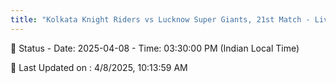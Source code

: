 ```yaml
---
title: "Kolkata Knight Riders vs Lucknow Super Giants, 21st Match - Live Cricket Score"
---
```


📑 Status - Date: 2025-04-08 - Time: 03:30:00 PM (Indian Local Time)

📝 Last Updated on : 4/8/2025, 10:13:59 AM  

